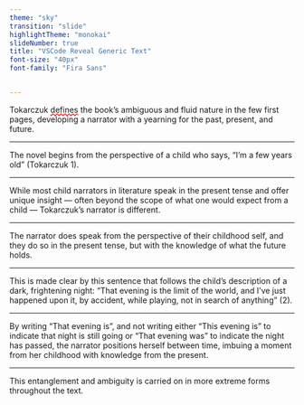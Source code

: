 ```yaml
---
theme: "sky"
transition: "slide"
highlightTheme: "monokai"
slideNumber: true
title: "VSCode Reveal Generic Text"
font-size: "40px"
font-family: "Fira Sans"


---
```


<style>
.spelling-error {
  text-decoration-line: underline;
  text-decoration-style: wavy;
  text-decoration-color: red;
}
.default {

}
</style>




<script type="text/javascript">
var foo = function(param) {
    param.innerHTML = "postulates";
    param.className = "default";
};
</script>



Tokarczuk <span id="demo" class="spelling-error" onmouseover="foo(this)">defines</span>
 the book’s ambiguous and fluid nature in the few first pages, developing a narrator with a yearning for the past, present, and future. 


---

The novel begins from the perspective of a child who says, “I’m a few years old” (Tokarczuk 1). 

---

While most child narrators in literature speak in the present tense and offer unique insight — often beyond the scope of what one would expect from a child — Tokarczuk’s narrator is different. 

---

The narrator does speak from the perspective of their childhood self, and they do so in the present tense, but with the knowledge of what the future holds. 

---

This is made clear by this sentence that follows the child’s description of a dark, frightening night: “That evening is the limit of the world, and I’ve just happened upon it, by accident, while playing, not in search of anything” (2).

---

By writing “That evening is”, and not writing either “This evening is” to indicate that night is still going or “That evening was” to indicate the night has passed, the narrator positions herself between time, imbuing a moment from her childhood with knowledge from the present. 

---

This entanglement and ambiguity is carried on in more extreme forms throughout the text.
